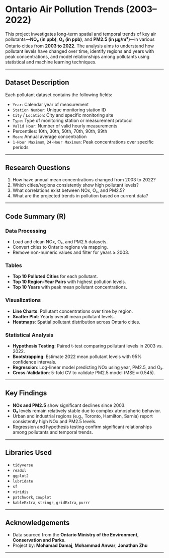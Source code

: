# Ontario Air Pollution Trends (2003–2022)

This project investigates long-term spatial and temporal trends of key air pollutants—**NO<sub>x</sub> (in ppb)**, **O₃ (in ppb)**, and **PM2.5 (in µg/m³)**—in various Ontario cities from **2003 to 2022**. The analysis aims to understand how pollutant levels have changed over time, identify regions and years with peak concentrations, and model relationships among pollutants using statistical and machine learning techniques.

---

## Dataset Description

Each pollutant dataset contains the following fields:

- `Year`: Calendar year of measurement  
- `Station Number`: Unique monitoring station ID  
- `City` / `Location`: City and specific monitoring site  
- `Type`: Type of monitoring station or measurement protocol  
- `Valid Hour`: Number of valid hourly measurements  
- Percentiles: 10th, 30th, 50th, 70th, 90th, 99th  
- `Mean`: Annual average concentration  
- `1-Hour Maximum`, `24-Hour Maximum`: Peak concentrations over specific periods  

---

## Research Questions

1. How have annual mean concentrations changed from 2003 to 2022?
2. Which cities/regions consistently show high pollutant levels?
3. What correlations exist between NOx, O₃, and PM2.5?
4. What are the projected trends in pollution based on current data?

---

## Code Summary (R)

### Data Processing
- Load and clean NOx, O₃, and PM2.5 datasets.
- Convert cities to Ontario regions via mapping.
- Remove non-numeric values and filter for years ≥ 2003.

### Tables
- **Top 10 Polluted Cities** for each pollutant.
- **Top 10 Region-Year Pairs** with highest pollution levels.
- **Top 10 Years** with peak mean pollutant concentrations.

### Visualizations
- **Line Charts**: Pollutant concentrations over time by region.
- **Scatter Plot**: Yearly overall mean pollutant levels.
- **Heatmaps**: Spatial pollutant distribution across Ontario cities.

### Statistical Analysis
- **Hypothesis Testing**: Paired t-test comparing pollutant levels in 2003 vs. 2022.
- **Bootstrapping**: Estimate 2022 mean pollutant levels with 95% confidence intervals.
- **Regression**: Log-linear model predicting NOx using year, PM2.5, and O₃.
- **Cross-Validation**: 5-fold CV to validate PM2.5 model (MSE ≈ 0.545).

---

## Key Findings

- **NOx and PM2.5** show significant declines since 2003.
- **O₃** levels remain relatively stable due to complex atmospheric behavior.
- Urban and industrial regions (e.g., Toronto, Hamilton, Sarnia) report consistently high NOx and PM2.5 levels.
- Regression and hypothesis testing confirm significant relationships among pollutants and temporal trends.

---

## Libraries Used

- `tidyverse`
- `readxl`
- `ggplot2`
- `lubridate`
- `sf`
- `viridis`
- `patchwork`, `cowplot`
- `kableExtra`, `stringr`, `gridExtra`, `purrr`

---

## Acknowledgements

- Data sourced from the **Ontario Ministry of the Environment, Conservation and Parks**.
- Project by: **Mohamad Damaj**, **Mohammad Anwar**, **Jonathan Zhu**

---


